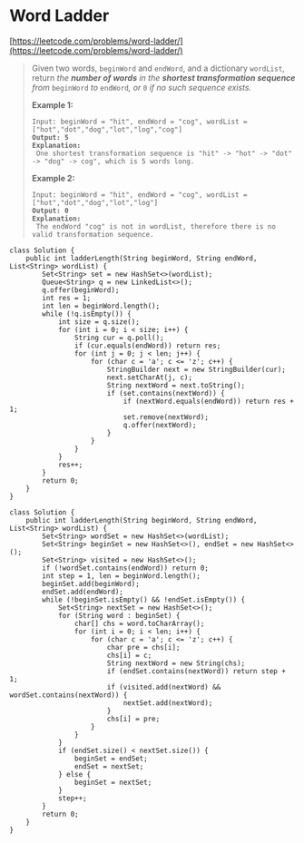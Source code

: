 # Word Ladder

[https://leetcode.com/problems/word-ladder/](https://leetcode.com/problems/word-ladder/)

> Given two words, `beginWord` and `endWord`, and a dictionary `wordList`, return _the **number of words** in the **shortest transformation sequence** from_ `beginWord` _to_ `endWord`_, or_ `0` _if no such sequence exists._
>
> &#x20;
>
> **Example 1:**
>
> <pre><code>Input: beginWord = "hit", endWord = "cog", wordList = ["hot","dot","dog","lot","log","cog"]
> <strong>Output: 5
> </strong><strong>Explanation:
> </strong> One shortest transformation sequence is "hit" -> "hot" -> "dot" -> "dog" -> cog", which is 5 words long.</code></pre>
>
> **Example 2:**
>
> <pre><code>Input: beginWord = "hit", endWord = "cog", wordList = ["hot","dot","dog","lot","log"]
> <strong>Output: 0
> </strong><strong>Explanation:
> </strong> The endWord "cog" is not in wordList, therefore there is no valid transformation sequence.</code></pre>

```
class Solution {
    public int ladderLength(String beginWord, String endWord, List<String> wordList) {
        Set<String> set = new HashSet<>(wordList);
        Queue<String> q = new LinkedList<>();
        q.offer(beginWord);
        int res = 1;
        int len = beginWord.length();
        while (!q.isEmpty()) {
            int size = q.size();
            for (int i = 0; i < size; i++) {
                String cur = q.poll();
                if (cur.equals(endWord)) return res;
                for (int j = 0; j < len; j++) {
                    for (char c = 'a'; c <= 'z'; c++) {
                        StringBuilder next = new StringBuilder(cur);
                        next.setCharAt(j, c);
                        String nextWord = next.toString();
                        if (set.contains(nextWord)) {
                            if (nextWord.equals(endWord)) return res + 1;
                            set.remove(nextWord);
                            q.offer(nextWord);
                        }
                    }
                }
            }
            res++;
        }
        return 0;
    }
}
```

```
class Solution {
    public int ladderLength(String beginWord, String endWord, List<String> wordList) {
        Set<String> wordSet = new HashSet<>(wordList);
        Set<String> beginSet = new HashSet<>(), endSet = new HashSet<>();
        Set<String> visited = new HashSet<>();
        if (!wordSet.contains(endWord)) return 0;
        int step = 1, len = beginWord.length();
        beginSet.add(beginWord);
        endSet.add(endWord);
        while (!beginSet.isEmpty() && !endSet.isEmpty()) {
            Set<String> nextSet = new HashSet<>();
            for (String word : beginSet) {
                char[] chs = word.toCharArray();
                for (int i = 0; i < len; i++) {
                    for (char c = 'a'; c <= 'z'; c++) {
                        char pre = chs[i];
                        chs[i] = c;
                        String nextWord = new String(chs);
                        if (endSet.contains(nextWord)) return step + 1;
                        if (visited.add(nextWord) && wordSet.contains(nextWord)) {
                            nextSet.add(nextWord);
                        }
                        chs[i] = pre;
                    }
                }
            }
            if (endSet.size() < nextSet.size()) {
                beginSet = endSet;
                endSet = nextSet;
            } else {
                beginSet = nextSet;
            }
            step++;
        }
        return 0;
    }
}
```
